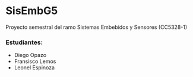 # SisEmbG5
Proyecto semestral del ramo Sistemas Embebidos y Sensores (CC5328-1)

### Estudiantes:
- Diego Opazo  
- Fransisco Lemos  
- Leonel Espinoza  